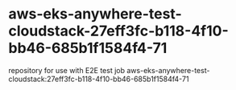 # aws-eks-anywhere-test-cloudstack-27eff3fc-b118-4f10-bb46-685b1f1584f4-71
repository for use with E2E test job aws-eks-anywhere-test-cloudstack:27eff3fc-b118-4f10-bb46-685b1f1584f4-71
